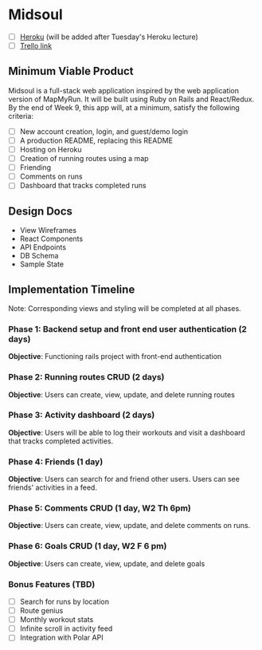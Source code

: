 # Midsoul

- [ ] [Heroku](http://midsoul.run) (will be added after Tuesday's Heroku lecture)
- [ ] [Trello link](https://trello.com/b/Dqb447z7/midsoul)

## Minimum Viable Product

Midsoul is a full-stack web application inspired by the web application version of MapMyRun. It will be built using Ruby on Rails and React/Redux. By the end of Week 9, this app will, at a minimum, satisfy the following criteria:

- [ ] New account creation, login, and guest/demo login
- [ ] A production README, replacing this README
- [ ] Hosting on Heroku
- [ ] Creation of running routes using a map
- [ ] Friending
- [ ] Comments on runs
- [ ] Dashboard that tracks completed runs

## Design Docs

- View Wireframes
- React Components
- API Endpoints
- DB Schema
- Sample State

## Implementation Timeline
Note: Corresponding views and styling will be completed at all phases.

### Phase 1: Backend setup and front end user authentication (2 days)
**Objective**: Functioning rails project with front-end authentication

### Phase 2: Running routes CRUD (2 days)
**Objective**: Users can create, view, update, and delete running routes

### Phase 3: Activity dashboard (2 days)
**Objective**: Users will be able to log their workouts and visit a dashboard that tracks completed activities.

### Phase 4: Friends (1 day)
**Objective**: Users can search for and friend other users. Users can see friends' activities in a feed.

### Phase 5: Comments CRUD (1 day, W2 Th 6pm)
**Objective**: Users can create, view, update, and delete comments on runs.

### Phase 6: Goals CRUD (1 day, W2 F 6 pm)
**Objective**: Users can create, view, update, and delete goals

### Bonus Features (TBD)
- [ ] Search for runs by location
- [ ] Route genius
- [ ] Monthly workout stats
- [ ] Infinite scroll in activity feed
- [ ] Integration with Polar API

